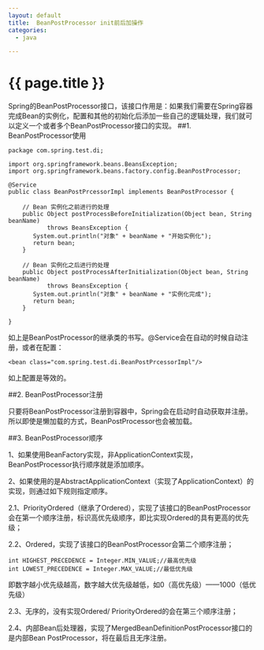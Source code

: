 ```yaml
---
layout: default
title:  BeanPostProcessor init前后加操作
categories:
  - java

---
```

# {{ page.title }}

Spring的BeanPostProcessor接口，该接口作用是：如果我们需要在Spring容器完成Bean的实例化，配置和其他的初始化后添加一些自己的逻辑处理，我们就可以定义一个或者多个BeanPostProcessor接口的实现。
##1. BeanPostProcessor使用

    package com.spring.test.di;
    
    import org.springframework.beans.BeansException;
    import org.springframework.beans.factory.config.BeanPostProcessor;

    @Service    
    public class BeanPostPrcessorImpl implements BeanPostProcessor {
        
        // Bean 实例化之前进行的处理
        public Object postProcessBeforeInitialization(Object bean, String beanName)
               throws BeansException {
           System.out.println("对象" + beanName + "开始实例化");
           return bean;
        }
        
        // Bean 实例化之后进行的处理
        public Object postProcessAfterInitialization(Object bean, String beanName)
               throws BeansException {
           System.out.println("对象" + beanName + "实例化完成");
           return bean;
        }
    
    }


如上是BeanPostProcessor的继承类的书写。@Service会在自动的时候自动注册，或者在配置：
	
	<bean class="com.spring.test.di.BeanPostPrcessorImpl"/>

如上配置是等效的。

##2. BeanPostProcessor注册

只要将BeanPostProcessor注册到容器中，Spring会在启动时自动获取并注册。所以即使是懒加载的方式，BeanPostProcessor也会被加载。	

##3. BeanPostProcessor顺序

1、如果使用BeanFactory实现，非ApplicationContext实现，BeanPostProcessor执行顺序就是添加顺序。

2、如果使用的是AbstractApplicationContext（实现了ApplicationContext）的实现，则通过如下规则指定顺序。

2.1、PriorityOrdered（继承了Ordered），实现了该接口的BeanPostProcessor会在第一个顺序注册，标识高优先级顺序，即比实现Ordered的具有更高的优先级；

2.2、Ordered，实现了该接口的BeanPostProcessor会第二个顺序注册；

	int HIGHEST_PRECEDENCE = Integer.MIN_VALUE;//最高优先级
	int LOWEST_PRECEDENCE = Integer.MAX_VALUE;//最低优先级


即数字越小优先级越高，数字越大优先级越低，如0（高优先级）——1000（低优先级）

2.3、无序的，没有实现Ordered/ PriorityOrdered的会在第三个顺序注册；

2.4、内部Bean后处理器，实现了MergedBeanDefinitionPostProcessor接口的是内部Bean PostProcessor，将在最后且无序注册。
